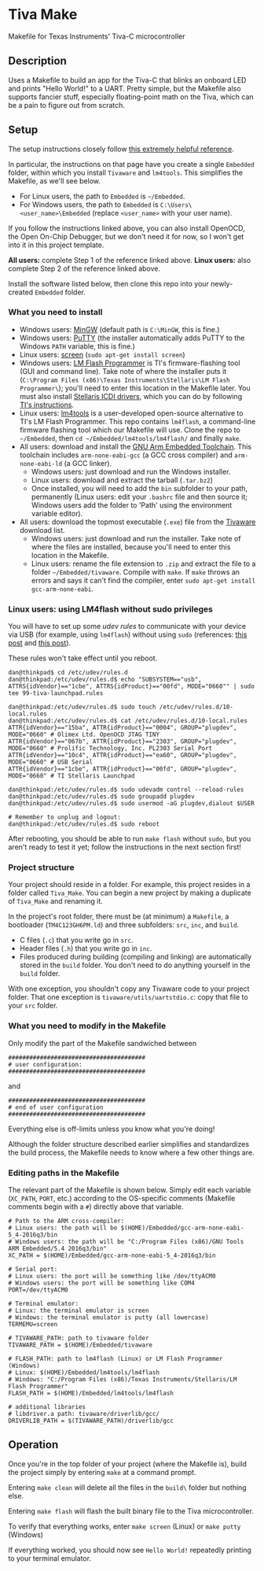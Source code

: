# Tiva Make
Makefile for Texas Instruments' Tiva-C microcontroller

## Description
Uses a Makefile to build an app for the Tiva-C that blinks an onboard LED and prints "Hello World!" to a UART.
Pretty simple, but the Makefile also supports fancier stuff, especially floating-point math on the Tiva, which can be a pain to figure out from scratch.

## Setup
The setup instructions closely follow [this extremely helpful reference](http://chrisrm.com/howto-develop-on-the-ti-tiva-launchpad-using-linux/).

In particular, the instructions on that page have you create a single `Embedded` folder, within which you install `Tivaware` and `lm4tools`. This simplifies the Makefile, as we'll see below.
* For Linux users, the path to `Embedded` is `~/Embedded`.
* For Windows users, the path to `Embedded` is `C:\Users\<user_name>\Embedded` (replace `<user_name>` with your user name).

If you follow the instructions linked above, you can also install OpenOCD, the Open On-Chip Debugger, but we don't need it for now, so I won't get into it in this project template.

**All users:** complete Step 1 of the reference linked above.
**Linux users:** also complete Step 2 of the reference linked above.

Install the software listed below, then clone this repo into your newly-created `Embedded` folder.
### What you need to install
* Windows users: [MinGW](http://www.mingw.org/) (default path is `C:\MinGW`, this is fine.)
* Windows users: [PuTTY](https://www.chiark.greenend.org.uk/~sgtatham/putty/) (the installer automatically adds PuTTY to the Windows `PATH` variable, this is fine.)
* Linux users: [screen](https://help.ubuntu.com/community/Screen) (`sudo apt-get install screen`)
* Windows users: [LM Flash Programmer](http://www.ti.com/tool/LMFLASHPROGRAMMER) is TI's firmware-flashing tool (GUI and command line). Take note of where the installer puts it (`C:\Program Files (x86)\Texas Instruments\Stellaris\LM Flash Programmer\`); you'll need to enter this location in the Makefile later. You must also install [Stellaris ICDI drivers](http://www.ti.com/tool/STELLARIS_ICDI_DRIVERS), which you can do by following [TI's instructions](http://www.ti.com/tool/STELLARIS_ICDI_DRIVERS).
* Linux users: [lm4tools](https://github.com/utzig/lm4tools) is a user-developed open-source alternative to TI's LM Flash Programmer. This repo contains `lm4flash`, a command-line firmware flashing tool which our Makefile will use. Clone the repo to `~/Embedded`, then `cd ~/Embedded/lm4tools/lm4flash/` and finally `make`.
* All users: download and install the [GNU Arm Embedded Toolchain](https://launchpad.net/gcc-arm-embedded/+download).
This toolchain includes `arm-none-eabi-gcc` (a GCC cross compiler) and `arm-none-eabi-ld` (a GCC linker).
    * Windows users: just download and run the Windows installer.
    * Linux users: download and extract the tarball (`.tar.bz2`)
    * Once installed, you will need to add the `bin` subfolder to your path, permanently (Linux users: edit your `.bashrc` file and then source it; Windows users add the folder to 'Path' using the environment variable editor).
* All users: download the topmost executable (`.exe`) file from the [Tivaware](http://software-dl.ti.com/tiva-c/SW-TM4C/latest/index_FDS.html) download list.
    * Windows users: just download and run the installer. Take note of where the files are installed, because you'll need to enter this location in the Makefile.
    * Linux users: rename the file extension to `.zip` and extract the file to a folder `~/Embedded/tivaware`. Compile with `make`. If `make` throws an errors and says it can't find the compiler, enter `sudo apt-get install gcc-arm-none-eabi`.

### Linux users: using LM4flash without sudo privileges
You will have to set up some _udev rules_ to communicate with your device via USB (for example, using `lm4flash`) without using `sudo` (references: [this post](http://chrisrm.com/howto-develop-on-the-ti-tiva-launchpad-using-linux/) and [this post](https://www.jann.cc/2012/12/11/getting_started_with_the_ti_stellaris_launchpad_on_linux.html#install-the-lm4flash-tool)).

These rules won't take effect until you reboot.
```console
dan@thinkpad$ cd /etc/udev/rules.d
dan@thinkpad:/etc/udev/rules.d$ echo "SUBSYSTEM=="usb", ATTRS{idVendor}=="1cbe", ATTRS{idProduct}=="00fd", MODE="0660"" | sudo tee 99-tiva-launchpad.rules

dan@thinkpad:/etc/udev/rules.d$ sudo touch /etc/udev/rules.d/10-local.rules
dan@thinkpad:/etc/udev/rules.d$ cat /etc/udev/rules.d/10-local.rules
ATTR{idVendor}=="15ba", ATTR{idProduct}=="0004", GROUP="plugdev", MODE="0660" # Olimex Ltd. OpenOCD JTAG TINY
ATTR{idVendor}=="067b", ATTR{idProduct}=="2303", GROUP="plugdev", MODE="0660" # Prolific Technology, Inc. PL2303 Serial Port
ATTR{idVendor}=="10c4", ATTR{idProduct}=="ea60", GROUP="plugdev", MODE="0660" # USB Serial
ATTR{idVendor}=="1cbe", ATTR{idProduct}=="00fd", GROUP="plugdev", MODE="0660" # TI Stellaris Launchpad

dan@thinkpad:/etc/udev/rules.d$ sudo udevadm control --reload-rules
dan@thinkpad:/etc/udev/rules.d$ sudo groupadd plugdev
dan@thinkpad:/etc/udev/rules.d$ sudo usermod -aG plugdev,dialout $USER

# Remember to unplug and logout:
dan@thinkpad:/etc/udev/rules.d$ sudo reboot
```

After rebooting, you should be able to run `make flash` without `sudo`, but you aren't ready to test it yet; follow the instructions in the next section first!

### Project structure
Your project should reside in a folder.
For example, this project resides in a folder called `Tiva_Make`.
You can begin a new project by making a duplicate of `Tiva_Make` and renaming it.

In the project's root folder, there must be (at minimum) a `Makefile`, a bootloader (`TM4C123GH6PM.ld`) and three subfolders: `src`, `inc`, and `build`.
* C files (`.c`) that you write go in `src`.
* Header files (`.h`) that you write go in `inc`.
* Files produced during building (compiling and linking) are automatically stored in the `build` folder. You don't need to do anything yourself in the `build` folder.

With one exception, you shouldn't copy any Tivaware code to your project folder.
That one exception is `tivaware/utils/uartstdio.c`: copy that file to your `src` folder.

### What you need to modify in the Makefile
Only modify the part of the Makefile sandwiched between
```make
#######################################
# user configuration:
#######################################
```
and
```make
#######################################
# end of user configuration
#######################################
```
Everything else is off-limits unless you know what you're doing!

Although the folder structure described earlier simplifies and standardizes the build process, the Makefile needs to know where a few other things are.
### Editing paths in the Makefile
The relevant part of the Makefile is shown below.
Simply edit each variable (`XC_PATH`, `PORT`, etc.) according to the OS-specific comments (Makefile comments begin with a `#`) directly above that variable.
```make
# Path to the ARM cross-compiler:
# Linux users: the path will be $(HOME)/Embedded/gcc-arm-none-eabi-5_4-2016q3/bin
# Windows users: the path will be "C:/Program Files (x86)/GNU Tools ARM Embedded/5.4 2016q3/bin"
XC_PATH = $(HOME)/Embedded/gcc-arm-none-eabi-5_4-2016q3/bin

# Serial port:
# Linux users: the port will be something like /dev/ttyACM0
# Windows users: the port will be something like COM4
PORT=/dev/ttyACM0

# Terminal emulator:
# Linux: the terminal emulator is screen
# Windows: the terminal emulator is putty (all lowercase)
TERMEMU=screen

# TIVAWARE_PATH: path to tivaware folder
TIVAWARE_PATH = $(HOME)/Embedded/tivaware

# FLASH_PATH: path to lm4flash (Linux) or LM Flash Programmer (Windows)
# Linux: $(HOME)/Embedded/lm4tools/lm4flash
# Windows: "C:/Program Files (x86)/Texas Instruments/Stellaris/LM Flash Programmer"
FLASH_PATH = $(HOME)/Embedded/lm4tools/lm4flash

# additional libraries
# libdriver.a path: tivaware/driverlib/gcc/
DRIVERLIB_PATH = $(TIVAWARE_PATH)/driverlib/gcc
```

## Operation
Once you're in the top folder of your project (where the Makefile is), build the project simply by entering `make` at a command prompt.

Entering `make clean` will delete all the files in the `build\` folder but nothing else.

Entering `make flash` will flash the built binary file to the Tiva microcontroller.

To verify that everything works, enter `make screen` (Linux) or `make putty` (Windows)

If everything worked, you should now see `Hello World!` repeatedly printing to your terminal emulator.
